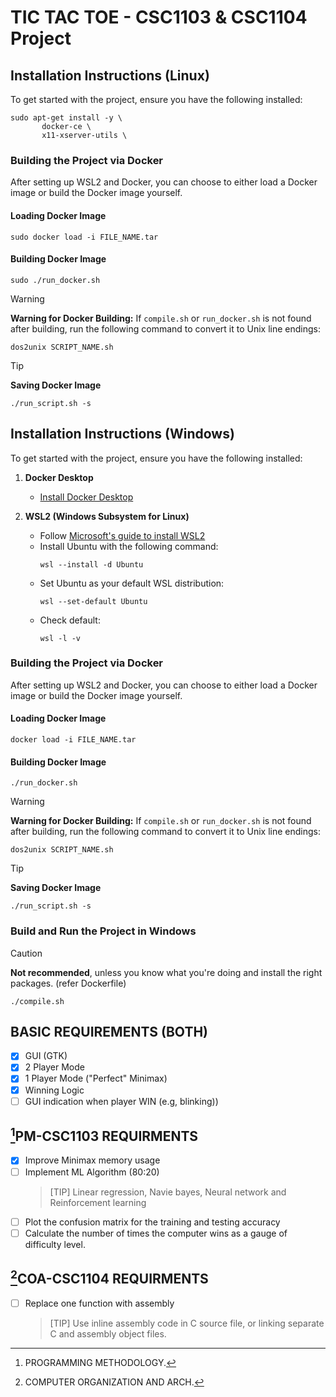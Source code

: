# **TIC TAC TOE - CSC1103 & CSC1104 Project**
## Installation Instructions (Linux)

To get started with the project, ensure you have the following installed:
```
sudo apt-get install -y \
       docker-ce \
       x11-xserver-utils \
```
### Building the Project via Docker
After setting up WSL2 and Docker, you can choose to either load a Docker image or build the Docker image yourself.
#### Loading Docker Image
```
sudo docker load -i FILE_NAME.tar
```

#### Building Docker Image
```
sudo ./run_docker.sh
```
> [!WARNING]
> **Warning for Docker Building:**
> If `compile.sh` or `run_docker.sh` is not found after building, run the following command to convert it to Unix line endings:
> ```
> dos2unix SCRIPT_NAME.sh
> ```

> [!TIP]
> **Saving Docker Image**
> ```
> ./run_script.sh -s
> ```

## Installation Instructions (Windows)

To get started with the project, ensure you have the following installed:

1. **Docker Desktop**
   - [Install Docker Desktop](https://www.docker.com/products/docker-desktop)

2. **WSL2 (Windows Subsystem for Linux)**
   - Follow [Microsoft's guide to install WSL2](https://docs.microsoft.com/en-us/windows/wsl/install)
   - Install Ubuntu with the following command:
     ```
     wsl --install -d Ubuntu
     ```
   - Set Ubuntu as your default WSL distribution:
     ```
     wsl --set-default Ubuntu
     ```
   - Check default:
     ```
     wsl -l -v
     ```

### Building the Project via Docker
After setting up WSL2 and Docker, you can choose to either load a Docker image or build the Docker image yourself.
#### Loading Docker Image
```
docker load -i FILE_NAME.tar
```

#### Building Docker Image
```
./run_docker.sh
```

> [!WARNING]
> **Warning for Docker Building:**
> If `compile.sh` or `run_docker.sh` is not found after building, run the following command to convert it to Unix line endings:
> ```
> dos2unix SCRIPT_NAME.sh
> ```

> [!TIP]
> **Saving Docker Image**
> ```
> ./run_script.sh -s
> ```

### Build and Run the Project in Windows
> [!CAUTION]
> **Not recommended**, unless you know what you're doing and install the right packages. (refer Dockerfile)
> ```
> ./compile.sh
> ```

## **BASIC REQUIREMENTS** (BOTH)
- [X] GUI (GTK)
- [X] 2 Player Mode
- [X] 1 Player Mode ("Perfect" Minimax)
- [X] Winning Logic
- [ ] GUI indication when player WIN (e.g, blinking))

## **[^1]PM-CSC1103 REQUIRMENTS**
- [X] Improve Minimax memory usage
- [ ] Implement ML Algorithm (80:20)
    > [TIP]
    > Linear regression, Navie bayes, Neural network and Reinforcement learning
- [ ] Plot the confusion matrix for the training and testing accuracy
- [ ] Calculate the number of times the computer wins as a gauge of difficulty level. 
 
## **[^2]COA-CSC1104 REQUIRMENTS**
- [ ] Replace one function with assembly
    > [TIP]
    > Use inline assembly code in C source file, or linking separate C and assembly object files.

[^1]: PROGRAMMING METHODOLOGY.
[^2]: COMPUTER ORGANIZATION AND ARCH.
